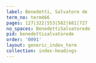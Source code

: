 ```yaml
---
label: Benedetti, Salvatore de
term_no: term466
pages: 127|322|553|582|681|727
no_spaces: BenedettiSalvatorede
pid: benedettisalvatorede
order: '0091'
layout: generic_index_term
collection: index-headings
---
```

